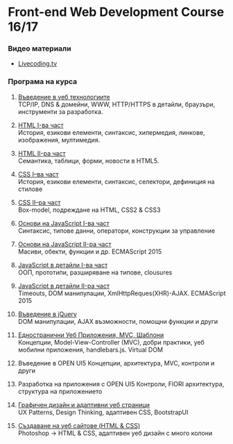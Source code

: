# Front-end Web Development Course 16/17

### Видео материали
- [Livecoding.tv](https://www.livecoding.tv/front-end-fmi/)

### Програма на курса
1. [Въведение в уеб технологиите](https://github.com/slbedu/front-end-web-2016/tree/master/lectures/01-network-basis)  
TCP/IP, DNS & домейни, WWW, HTTP/HTTPS в детайли, браузъри, инструменти за разработка.

2. [HTML  I-ва част](https://github.com/slbedu/front-end-web-2016/tree/master/lectures/02-html-part-one)  
История, езикови елементи, синтаксис, хипермедия, линкове, изображения, мултимедия.	

3. [HTML  II-ра част](https://github.com/slbedu/front-end-web-2016/tree/master/lectures/03-html-part-two)  
Семантика, таблици, форми, новости в HTML5.

4. [CSS I–ва част](https://github.com/slbedu/front-end-web-2016/tree/master/lectures/04-css-part-one)  
История, езикови елементи, синтаксис, селектори, дефиниция на стилове

5. [CSS II–ра част](https://github.com/slbedu/front-end-web-2016/tree/master/lectures/05-css-part-two)  
Box-model, подреждане на HTML, CSS2 & CSS3

6. [Основи на JavaScript I-ва част](https://github.com/slbedu/front-end-web-2016/tree/master/lectures/06-js-basics-part-one)  
Синтаксис, типове данни, оператори, конструкции за управление

7. [Основи на JavaScript II-ра част](https://github.com/slbedu/front-end-web-2016/tree/master/lectures/07-js-basics-part-two)  
Масиви, обекти, функции и др. ECMAScript 2015

8. [JavaScript в детайли I-ва част](https://github.com/slbedu/front-end-web-2016/tree/master/lectures/08-advanced-js-part-one)  
ООП, прототипи, разширяване на типове, clousures

9. [JavaScript в детайли II-ра част](https://github.com/slbedu/front-end-web-2016/tree/master/lectures/09-advanced-js-part-two)  
Timeouts, DOM манипулации, XmlHttpReques(XHR)-AJAX. ECMAScript 2015

10. [Въведение в jQuery](https://github.com/slbedu/front-end-web-2016/tree/master/lectures/10-jquery)  
DOM манипулации, AJAX възможности, помощни функции и други

11. [Едностранични Уеб Приложения, MVC, Шаблони](https://github.com/slbedu/front-end-web-2016/tree/master/lectures/11-javascript-mvc)  
Концепции, Model-View-Controller (MVC), добри практики, уеб мобилни приложения, handlebars.js. Virtual DOM

12. Въведение в OPEN UI5
Концепции, архитектура, MVC, контроли и други

13. Разработка на приложения с OPEN UI5
Контроли, FIORI архитектура, структура на приложението

14. [Графичен дизайн и адаптивни уеб страници](https://github.com/slbedu/front-end-web-2016/tree/master/lectures/14-graphic-design-accessability)  
UX Patterns, Design Thinking, адаптивен CSS, BootstrapUI

15. [Създаване на уеб сайтове (HTML & CSS)](https://github.com/slbedu/front-end-web-2016/tree/master/lectures/15-photoshop-basics)    
Photoshop -> HTML & CSS, адаптивен уеб дизайн с много колони
